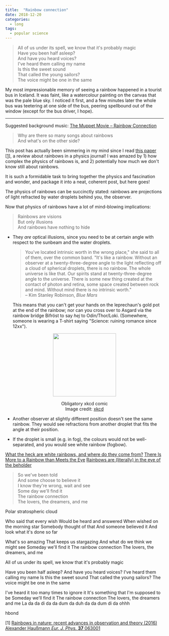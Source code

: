```yaml
---
title:  "Rainbow connection"
date: 2018-12-20
categories: 
  - long
tags:
  - popular science
---
```

>All of us under its spell, we know that it's probably magic  
Have you been half asleep?  
And have you heard voices?  
I've heard them calling my name  
Is this the sweet sound  
That called the young sailors?  
The voice might be one in the same 
  
My most impressionable memory of seeing a rainbow happened in a tourist bus in Iceland. It was faint, like a watercolour painting on the canvas that was the pale blue sky. I noticed it first, and a few minutes later the whole bus was teetering at one side of the bus, peering spellbound out of the window (except for the bus driver, I hope).

---

Suggested background music: [The Muppet Movie – Rainbow Connection ](https://www.youtube.com/watch?v=fEnC5gwNAN0M)

>Why are there so many songs about rainbows  
And what's on the other side?

This post has actually been simmering in my mind since I read [this paper](http://iopscience.iop.org/article/10.1088/0143-0807/37/6/063001/meta;jsessionid=7261FC35F9C0F500C705DA4198BDADAA.c1.iopscience.cld.iop.org) [[1](#ref1)], a review about rainbows in a physics journal! I was amazed by 1) how complex the physics of rainbows is, and 2) potentially how much we don't know still about rainbows. 

It is such a formidable task to bring together the physics and fascination and wonder, and package it into a neat, coherent post, but here goes! 

The physics of rainbows can be succinctly stated: rainbows are projections of light refracted by water droplets behind you, the observer. 

Now that physics of rainbows have a lot of mind-blowing implications:

  >Rainbows are visions  
But only illusions  
And rainbows have nothing to hide  

- They _are_ optical illusions, since you need to be at certain angle with respect to the sunbeam and the water droplets. 

  >You've located intrinsic worth in the wrong place," she said to all of them, over the common band. "It's like a rainbow. Without an observer at a twenty-three-degree angle to the light reflecting off a cloud of spherical droplets, there is no rainbow. The whole universe is like that. Our spirits stand at twenty-three-degree angle to the universe. There is some new thing created at the contact of photon and retina, some space created between rock and mind. Without mind there is no intrinsic worth."  
– Kim Stanley Robinson, _Blue Mars_

  This means that you can't get your hands on the leprechaun's gold pot at the end of the rainbow; nor can you cross over to Asgard via the rainbow bridge Bifröst to say _hej_ to Odin/Thor/Loki. (Somewhere, someone is wearing a T-shirt saying "Science: ruining romance since 12xx").

<p align="center">
  <img src="https://imgs.xkcd.com/comics/the_end_of_the_rainbow.png" height="200px"/>
</p>
<p align="center">
Obligatory xkcd comic<br>Image credit: <a href="https://xkcd.com/1944/">xkcd</a>
</p>

- Another observer at slightly different position doesn't see the same rainbow. They would see refractions from another droplet that fits the angle at their position.

- If the droplet is small (e.g. in fog), the colours would not be well-separated, and you would see white rainbow (fogbow).






[What the heck are white rainbows, and where do they come from?](https://www.popsci.com/where-do-white-rainbows-come-from)
[There Is More to a Rainbow than Meets the Eye](https://medium.com/the-philipendium/there-is-more-to-a-rainbow-than-meets-the-eye-2a3e1a1c82d0)
[Rainbows are (literally) in the eye of the beholder](https://www.popsci.com/why-rainbows-look-like)

>So we've been told  
And some choose to believe it  
I know they're wrong, wait and see  
Some day we'll find it  
The rainbow connection  
The lovers, the dreamers, and me  



Polar stratospheric cloud

Who said that every wish
Would be heard and answered
When wished on the morning star
Somebody thought of that
And someone believed it
And look what it's done so far

What's so amazing
That keeps us stargazing
And what do we think we might see
Someday we'll find it
The rainbow connection
The lovers, the dreamers, and me

All of us under its spell, we know that it's probably magic

Have you been half asleep?
And have you heard voices?
I've heard them calling my name
Is this the sweet sound
That called the young sailors?
The voice might be one in the same

I've heard it too many times to ignore it
It's something that I'm supposed to be
Someday we'll find it
The rainbow connection
The lovers, the dreamers and me
La da da di da da dum da duh da da dum di da ohhh

hbond

<a id="ref1"></a>
[1] [Rainbows in nature: recent advances in observation and theory (2016) Alexander Haußmann _Eur. J. Phys._ **37** 063001](http://iopscience.iop.org/article/10.1088/0143-0807/37/6/063001/meta;jsessionid=7261FC35F9C0F500C705DA4198BDADAA.c1.iopscience.cld.iop.org)

